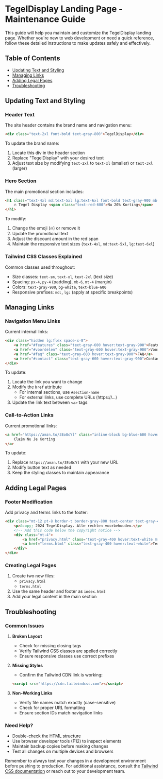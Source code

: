 # TegelDisplay Landing Page - Maintenance Guide

This guide will help you maintain and customize the TegelDisplay landing page. Whether you're new to web development or need a quick reference, follow these detailed instructions to make updates safely and effectively.

## Table of Contents
- [Updating Text and Styling](#updating-text-and-styling)
- [Managing Links](#managing-links)
- [Adding Legal Pages](#adding-legal-pages)
- [Troubleshooting](#troubleshooting)

## Updating Text and Styling

### Header Text
The site header contains the brand name and navigation menu:
```html
<div class="text-2xl font-bold text-gray-800">TegelDisplay</div>
```
To update the brand name:
1. Locate this div in the header section
2. Replace "TegelDisplay" with your desired text
3. Adjust text size by modifying `text-2xl` to `text-xl` (smaller) or `text-3xl` (larger)

### Hero Section
The main promotional section includes:
```html
<h1 class="text-4xl md:text-5xl lg:text-6xl font-bold text-gray-900 mb-6">
    🔥 Tegel Display <span class="text-red-600">Nu 20% Korting</span>
</h1>
```
To modify:
1. Change the emoji (🔥) or remove it
2. Update the promotional text
3. Adjust the discount amount in the red span
4. Maintain the responsive text sizes (`text-4xl`, `md:text-5xl`, `lg:text-6xl`)

### Tailwind CSS Classes Explained
Common classes used throughout:
- Size classes: `text-sm`, `text-xl`, `text-2xl` (text size)
- Spacing: `px-4`, `py-4` (padding), `mb-6`, `mt-4` (margin)
- Colors: `text-gray-900`, `bg-white`, `text-blue-600`
- Responsive prefixes: `md:`, `lg:` (apply at specific breakpoints)

## Managing Links

### Navigation Menu Links
Current internal links:
```html
<div class="hidden lg:flex space-x-8">
    <a href="#features" class="text-gray-600 hover:text-gray-900">Features</a>
    <a href="#voordelen" class="text-gray-600 hover:text-gray-900">Voordelen</a>
    <a href="#faq" class="text-gray-600 hover:text-gray-900">FAQ</a>
    <a href="#contact" class="text-gray-600 hover:text-gray-900">Contact</a>
</div>
```
To update:
1. Locate the link you want to change
2. Modify the `href` attribute
   - For internal sections, use `#section-name`
   - For external links, use complete URLs (https://...)
3. Update the link text between `<a>` tags

### Call-to-Action Links
Current promotional links:
```html
<a href="https://amzn.to/3Eo8cYl" class="inline-block bg-blue-600 hover:bg-blue-700 text-white">
    Claim Nu Je Korting
</a>
```
To update:
1. Replace `https://amzn.to/3Eo8cYl` with your new URL
2. Modify button text as needed
3. Keep the styling classes to maintain appearance

## Adding Legal Pages

### Footer Modification
Add privacy and terms links to the footer:
```html
<div class="mt-12 pt-8 border-t border-gray-800 text-center text-gray-400">
    <p>&copy; 2024 TegelDisplay. Alle rechten voorbehouden.</p>
    <!-- Add this code below the copyright notice -->
    <div class="mt-4">
        <a href="privacy.html" class="text-gray-400 hover:text-white mr-4">Privacy Policy</a>
        <a href="terms.html" class="text-gray-400 hover:text-white">Terms & Conditions</a>
    </div>
</div>
```

### Creating Legal Pages
1. Create two new files:
   - `privacy.html`
   - `terms.html`
2. Use the same header and footer as `index.html`
3. Add your legal content in the main section

## Troubleshooting

### Common Issues
1. **Broken Layout**
   - Check for missing closing tags
   - Verify Tailwind CSS classes are spelled correctly
   - Ensure responsive classes use correct prefixes

2. **Missing Styles**
   - Confirm the Tailwind CDN link is working:
   ```html
   <script src="https://cdn.tailwindcss.com"></script>
   ```

3. **Non-Working Links**
   - Verify file names match exactly (case-sensitive)
   - Check for proper URL formatting
   - Ensure section IDs match navigation links

### Need Help?
- Double-check the HTML structure
- Use browser developer tools (F12) to inspect elements
- Maintain backup copies before making changes
- Test all changes on multiple devices and browsers

Remember to always test your changes in a development environment before pushing to production. For additional assistance, consult the [Tailwind CSS documentation](https://tailwindcss.com/docs) or reach out to your development team.